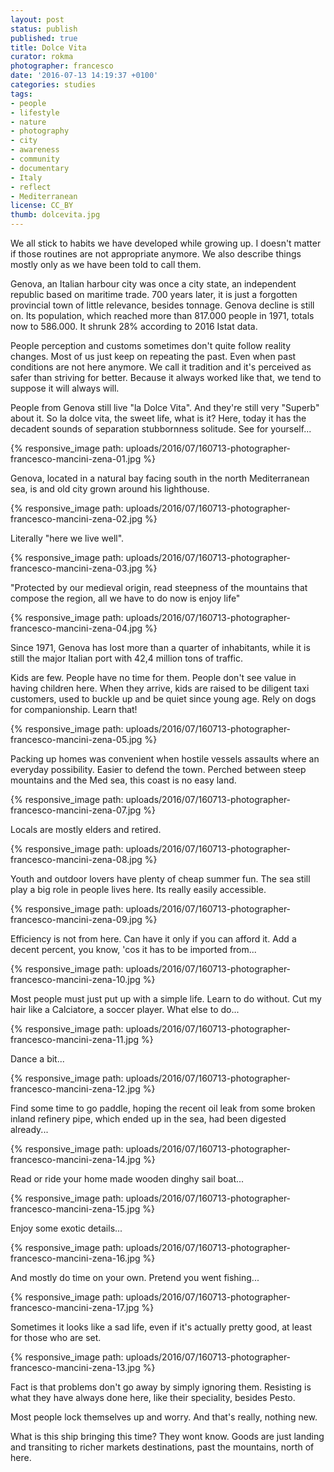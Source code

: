 ```yaml
---
layout: post
status: publish
published: true
title: Dolce Vita
curator: rokma
photographer: francesco
date: '2016-07-13 14:19:37 +0100'
categories: studies
tags:
- people
- lifestyle
- nature
- photography
- city
- awareness
- community
- documentary
- Italy
- reflect
- Mediterranean
license: CC_BY
thumb: dolcevita.jpg
---
```



We all stick to habits we have developed while growing up. I doesn't matter if those routines are not appropriate anymore. We also describe things mostly only as we have been told to call them.

Genova, an Italian harbour city was once a city state, an independent republic based on maritime trade. 700 years later, it is just a forgotten provincial town of little relevance, besides tonnage. Genova decline is still on. Its population, which reached more than 817.000 people in 1971, totals now to 586.000. It shrunk 28% according to 2016 Istat data.

People perception and customs sometimes don't quite follow reality changes. Most of us just keep on repeating the past. Even when past conditions are not here anymore. We call it tradition and it's perceived as safer than striving for better. Because it always worked like that, we tend to suppose it will always will.

People from Genova still live "la Dolce Vita". And they're still very "Superb" about it. So la dolce vita, the sweet life, what is it? Here, today it has the decadent sounds of separation stubbornness solitude. See for yourself...



{% responsive_image path: uploads/2016/07/160713-photographer-francesco-mancini-zena-01.jpg %}

Genova, located in a natural bay facing south in the north Mediterranean sea, is and old city grown around his lighthouse.

{% responsive_image path: uploads/2016/07/160713-photographer-francesco-mancini-zena-02.jpg %}

Literally "here we live well".

{% responsive_image path: uploads/2016/07/160713-photographer-francesco-mancini-zena-03.jpg %}

"Protected by our medieval origin, read steepness of the mountains that compose the region, all we have to do now is enjoy life"

{% responsive_image path: uploads/2016/07/160713-photographer-francesco-mancini-zena-04.jpg %}

Since 1971, Genova has lost more than a quarter of inhabitants, while it is still the major Italian port with 42,4 million tons of traffic.

Kids are few. People have no time for them. People don't see value in having children here. When they arrive, kids are raised to be diligent taxi customers, used to buckle up and be quiet since young age. Rely on dogs for companionship. Learn that!

{% responsive_image path: uploads/2016/07/160713-photographer-francesco-mancini-zena-05.jpg %}

Packing up homes was convenient when hostile vessels assaults where an everyday possibility. Easier to defend the town. Perched between steep mountains and the Med sea, this coast is no easy land.

{% responsive_image path: uploads/2016/07/160713-photographer-francesco-mancini-zena-07.jpg %}

Locals are mostly elders and retired.

{% responsive_image path: uploads/2016/07/160713-photographer-francesco-mancini-zena-08.jpg %}

Youth and outdoor lovers have plenty of cheap summer fun. The sea still play a big role in people lives here. Its really easily accessible.

{% responsive_image path: uploads/2016/07/160713-photographer-francesco-mancini-zena-09.jpg %}

Efficiency is not from here. Can have it only if you can afford it. Add a decent percent, you know, 'cos it has to be imported from...

{% responsive_image path: uploads/2016/07/160713-photographer-francesco-mancini-zena-10.jpg %}

Most people must just put up with a simple life. Learn to do without. Cut my hair like a Calciatore, a soccer player. What else to do...

{% responsive_image path: uploads/2016/07/160713-photographer-francesco-mancini-zena-11.jpg %}

Dance a bit...

{% responsive_image path: uploads/2016/07/160713-photographer-francesco-mancini-zena-12.jpg %}

Find some time to go paddle, hoping the recent oil leak from some broken inland refinery pipe, which ended up in the sea, had been digested already...

{% responsive_image path: uploads/2016/07/160713-photographer-francesco-mancini-zena-14.jpg %}

Read or ride your home made wooden dinghy sail boat...

{% responsive_image path: uploads/2016/07/160713-photographer-francesco-mancini-zena-15.jpg %}

Enjoy some exotic details...

{% responsive_image path: uploads/2016/07/160713-photographer-francesco-mancini-zena-16.jpg %}

And mostly do time on your own. Pretend you went fishing...

{% responsive_image path: uploads/2016/07/160713-photographer-francesco-mancini-zena-17.jpg %}

Sometimes it looks like a sad life, even if it's actually pretty good, at least for those who are set.

{% responsive_image path: uploads/2016/07/160713-photographer-francesco-mancini-zena-13.jpg %}

Fact is that problems don't go away by simply ignoring them. Resisting is what they have always done here, like their speciality, besides Pesto.

Most people lock themselves up and worry. And that's really, nothing new.

What is this ship bringing this time? They wont know. Goods are just landing and transiting to richer markets destinations, past the mountains, north of here.
